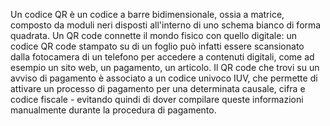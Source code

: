 Un codice QR è un codice a barre bidimensionale, ossia a matrice, composto da moduli neri disposti all'interno di uno schema bianco di forma quadrata. Un QR code connette il mondo fisico con quello digitale: un codice QR code stampato su di un foglio può infatti essere scansionato dalla fotocamera di un telefono per accedere a contenuti digitali, come ad esempio un sito web, un pagamento, un articolo.
Il QR code che trovi su un avviso di pagamento è associato a un codice univoco IUV, che permette di attivare un processo di pagamento per una determinata causale, cifra e codice fiscale - evitando quindi di dover compilare queste informazioni manualmente durante la procedura di pagamento.